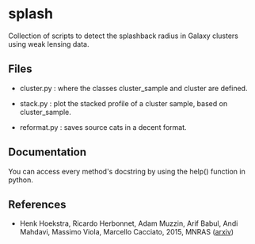 # splash

Collection of scripts to detect the splashback radius in Galaxy clusters using weak lensing data.

## Files

* cluster.py : where the classes cluster_sample and cluster are defined.

* stack.py : plot the stacked profile of a cluster sample, based on cluster_sample.

* reformat.py : saves source cats in a decent format.

## Documentation

You can access every method's docstring by using the help() function in python.

## References

* Henk Hoekstra, Ricardo Herbonnet, Adam Muzzin, Arif Babul, Andi Mahdavi, Massimo Viola, Marcello Cacciato, 2015, MNRAS ([arxiv](https://arxiv.org/abs/1502.01883))
